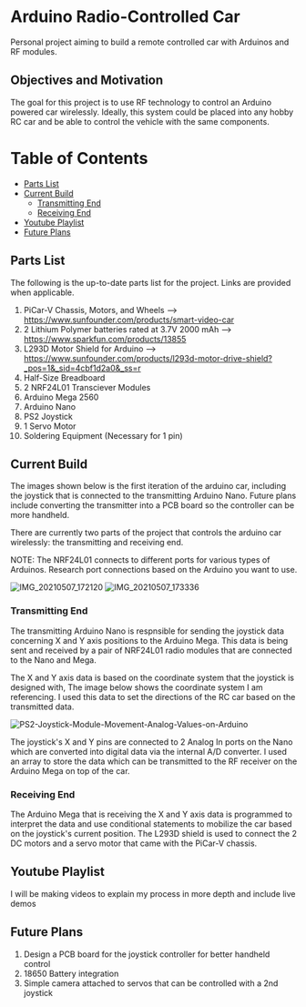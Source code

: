 # Arduino Radio-Controlled Car

Personal project aiming to build a remote controlled car with Arduinos and RF modules. 

## Objectives and Motivation

The goal for this project is to use RF technology to control an Arduino powered car wirelessly. Ideally, this system could be placed into any hobby RC car and be able to control the vehicle with the same components.

# Table of Contents

- [Parts List](#parts-list)
- [Current Build](#current-build)
     * [Transmitting End](#transmitting-end)
     * [Receiving End](#receiving-end)
- [Youtube Playlist](#youtube-playlist)
- [Future Plans](#future-plans)




## Parts List

The following is the up-to-date parts list for the project. Links are provided when applicable.

1. PiCar-V Chassis, Motors, and Wheels  -->  https://www.sunfounder.com/products/smart-video-car
2. 2 Lithium Polymer batteries rated at 3.7V 2000 mAh --> https://www.sparkfun.com/products/13855
3. L293D Motor Shield for Arduino --> https://www.sunfounder.com/products/l293d-motor-drive-shield?_pos=1&_sid=4cbf1d2a0&_ss=r
5. Half-Size Breadboard
6. 2 NRF24L01 Transciever Modules
7. Arduino Mega 2560
8. Arduino Nano
9. PS2 Joystick
10. 1 Servo Motor
11. Soldering Equipment (Necessary for 1 pin)

## Current Build 

The images shown below is the first iteration of the arduino car, including the joystick that is connected to the transmitting Arduino Nano. Future plans include converting the transmitter into a PCB board so the controller can be more handheld. 

There are currently two parts of the project that controls the arduino car wirelessly: the transmitting and receiving end.

NOTE: The NRF24L01 connects to different ports for various types of Arduinos. Research port connections based on the Arduino you want to use.

![IMG_20210507_172120](https://user-images.githubusercontent.com/55263663/117520003-fb1f9300-af5a-11eb-9c21-620aa9491ce9.jpg)
![IMG_20210507_173336](https://user-images.githubusercontent.com/55263663/117520009-0377ce00-af5b-11eb-9492-07835ef4f876.jpg)



### Transmitting End

The transmitting Arduino Nano is respnsible for sending the joystick data concerning X and Y axis positions to the Arduino Mega. This data is being sent and received by a pair of NRF24L01 radio modules that are connected to the Nano and Mega. 

The X and Y axis data is based on the coordinate system that the joystick is designed with, The image below shows the coordinate system I am referencing. I used this data to set the directions of the RC car based on the transmitted data. 


![PS2-Joystick-Module-Movement-Analog-Values-on-Arduino](https://user-images.githubusercontent.com/55263663/117518698-a7f71180-af55-11eb-89fc-68e55c005ada.png)

The joystick's X and Y pins are connected to 2 Analog In ports on the Nano which are converted into digital data via the internal A/D converter. I used an array to store the data which can be transmitted to the RF receiver on the Arduino Mega on top of the car.

### Receiving End

The Arduino Mega that is receiving the X and Y axis data is programmed to interpret the data and use conditional statements to mobilize the car based on the joystick's current position. The L293D shield is used to connect the 2 DC motors and a servo motor that came with the PiCar-V chassis. 

## Youtube Playlist

I will be making videos to explain my process in more depth and include live demos

## Future Plans

1. Design a PCB board for the joystick controller for better handheld control
2. 18650 Battery integration
3. Simple camera attached to servos that can be controlled with a 2nd joystick
